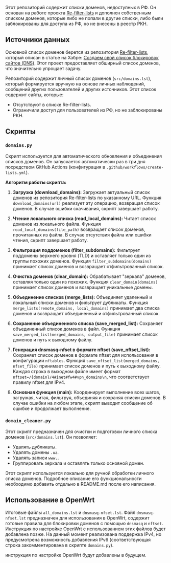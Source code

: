 Этот репозиторий содержит списки доменов, недоступных в РФ. Он основан на работе проекта [Re-filter-lists](https://github.com/1andrevich/Re-filter-lists/tree/main) и дополнен собственным списком доменов, которые либо не попали в другие списки, либо были заблокированы для доступа из РФ, но не внесены в реестр РКН.

## Источники данных

Основной список доменов берется из репозитория [Re-filter-lists](https://github.com/1andrevich/Re-filter-lists/tree/main), который описан в статье на Хабре: [Создаем свой список блокировок сайтов (DNS)](https://habr.com/ru/articles/850292/). Этот проект предоставляет обширный список доменов, что значительно упрощает задачу.

Репозиторий содержит личный список доменов (`src/domains.lst`), который формируется вручную на основе личных наблюдений, сообщений других пользователей и других источников. Этот список содержит сайты, которые:

*   Отсутствуют в списке Re-filter-lists.
*   Ограничили доступ для пользователей из РФ, но не заблокированы РКН.

## Скрипты

### `domains.py`

Скрипт используется для автоматического обновления и объединения списков доменов. Он запускается автоматически раз в три дня посредством GitHub Actions (конфигурация в `.github/workflows/create-lists.yml`).

**Алгоритм работы скрипта:**

1.  **Загрузка (download_domains):** Загружает актуальный список доменов из репозитория Re-filter-lists по указанному URL. Функция `download_domains(url)` реализует эту операцию, возвращая список доменов. В случае ошибки скачивания, скрипт завершает работу.
2. **Чтение локального списка (read_local_domains):** Читает список доменов из локального файла. Функция `read_local_domains(file_path)` возвращает список доменов, прочитанных из файла. В случае отсутствия файла или ошибки чтения, скрипт завершает работу.
3. **Фильтрация поддоменов (filter_subdomains):** Фильтрует поддомены верхнего уровня (TLD) и оставляет только один из группы похожих доменов. Функция `filter_subdomains(domains)` принимает список доменов и возвращает отфильтрованный список.

4. **Очистка доменов (clear_domain):** Обрабатывает "зеркала" доменов, оставляя только один из похожих. Функция `clear_domain(domains)` принимает список доменов и возвращает уникальные домены.

5. **Объединение списков (merge_lists):** Объединяет удаленный и локальный списки доменов и фильтрует дубликаты. Функция `merge_lists(remote_domains, local_domains)` принимает два списка доменов и возвращает объединенный и отфильтрованный список.

6. **Сохранение объединенного списка (save_merged_list):** Сохраняет объединенный список доменов в файл. Функция `save_merged_list(merged_domains, output_file)` принимает список доменов и путь к выходному файлу.

7. **Генерация dnsmasq-nfset в формате nftset (save_nftset_list):** Сохраняет список доменов в формате nftset для использования в конфигурации `nftables`. Функция `save_nftset_list(merged_domains, nfset_file)` принимает список доменов и путь к выходному файлу. Каждая строка в выходном файле имеет формат `nftset=/{domain}/4#inet#fw4#vpn_domains\n`, что соответствует правилу nftset для IPv4.

8. **Основная функция (main):** Координирует выполнение всех шагов, загружая, читая, фильтруя, объединяя и сохраняя списки доменов. В случае ошибки на любом этапе, скрипт выводит сообщение об ошибке и продолжает выполнение.

### `domain_cleaner.py`

Этот скрипт предназначен для очистки и подготовки личного списка доменов (`src/domains.lst`). Он позволяет:

*   Удалять дубликаты.
*   Удалять домены `.ua`.
*   Удалять записи `www.`.
*   Группировать зеркала и оставлять только основной домен.

Этот скрипт используется локально для ручной обработки личного списка доменов. Подробное описание его функциональности необходимо добавить отдельно в README.md после его написания.

## Использование в OpenWrt

Итоговые файлы `all_domains.lst` и `dnsmasq-nfset.lst`. Файл `dnsmasq-nfset.lst` предназначен для использования в OpenWrt, содержит готовые правила для блокировки доменов с помощью `dnsmasq` и `nftset`. Инструкция по настройке OpenWrt с использованием этих файлов будет добавлена позже. На данный момент реализована поддержка IPv4, но предусмотрена возможность добавления IPv6 (соответствующая строка закомментирована в скрипте `domains.py`).

инструкция по настройке OpenWrt будут добавлены в будущем.
